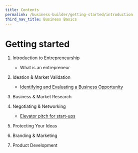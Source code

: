 ```yaml
---
title: Contents
permalink: /business-builder/getting-started/introduction
third_nav_title: Business Basics
---
```

# Getting started

1. Introduction to Entrepreneurship
    * What is an entrepreneur 

2. Ideation & Market Validation
    * [Identifying and Evaluating a Business Opportunity](/business-builder/getting-started/identify-evaluate-opp)

3. Business & Market Research

4. Negotiating & Networking
    * [Elevator pitch for start-ups](/business-builder/getting-started/elevator-pitch)

5. Protecting Your Ideas

6. Branding & Marketing

7. Product Development